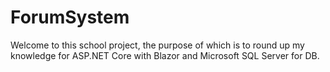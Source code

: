 # ForumSystem

Welcome to this school project, the purpose of which is to round up my knowledge for ASP.NET Core with Blazor and Microsoft SQL Server for DB.
